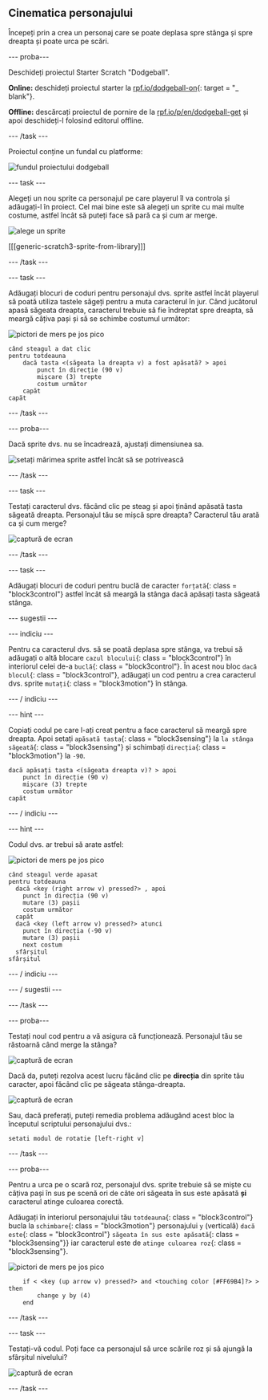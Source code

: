 ## Cinematica personajului

Începeți prin a crea un personaj care se poate deplasa spre stânga și spre dreapta și poate urca pe scări.

\--- proba\---

Deschideți proiectul Starter Scratch "Dodgeball".

**Online:** deschideți proiectul starter la [rpf.io/dodgeball-on](http://rpf.io/dodgeball-on){: target = "_ blank"}.

**Offline:** descărcați proiectul de pornire de la [rpf.io/p/en/dodgeball-get](http://rpf.io/p/en/dodgeball-get) și apoi deschideți-l folosind editorul offline.

\--- /task \---

Proiectul conține un fundal cu platforme:

![fundul proiectului dodgeball](images/dodge-background.png)

\--- task \---

Alegeți un nou sprite ca personajul pe care playerul îl va controla și adăugați-l în proiect. Cel mai bine este să alegeți un sprite cu mai multe costume, astfel încât să puteți face să pară ca și cum ar merge.

![alege un sprite](images/dodge-characters.png)

[[[generic-scratch3-sprite-from-library]]]

\--- /task \---

\--- task \---

Adăugați blocuri de coduri pentru personajul dvs. sprite astfel încât playerul să poată utiliza tastele săgeți pentru a muta caracterul în jur. Când jucătorul apasă săgeata dreapta, caracterul trebuie să fie îndreptat spre dreapta, să meargă câțiva pași și să se schimbe costumul următor:

![pictori de mers pe jos pico](images/pico_walking_sprite.png)

```blocks3
când steagul a dat clic
pentru totdeauna
    dacă tasta <(săgeata la dreapta v) a fost apăsată? > apoi
        punct în direcție (90 v)
        mișcare (3) trepte
        costum următor
    capăt
capăt
```

\--- /task \---

\--- proba\---

Dacă sprite dvs. nu se încadrează, ajustați dimensiunea sa.

![setați mărimea sprite astfel încât să se potrivească](images/dodge-sprite-size-annotated.png)

\--- /task \---

\--- task \---

Testați caracterul dvs. făcând clic pe steag și apoi ținând apăsată tasta săgeată dreapta. Personajul tău se mișcă spre dreapta? Caracterul tău arată ca și cum merge?

![captură de ecran](images/dodge-walking.png)

\--- /task \---

\--- task \---

Adăugați blocuri de coduri pentru buclă de caracter `forțată`{: class = "block3control"} astfel încât să meargă la stânga dacă apăsați tasta săgeată stânga.

\--- sugestii \---

\--- indiciu \---

Pentru ca caracterul dvs. să se poată deplasa spre stânga, va trebui să adăugați o altă blocare `cazul blocului`{: class = "block3control"} în interiorul celei de-a `buclă`{: class = "block3control"}. În acest nou bloc `dacă blocul`{: class = "block3control"}, adăugați un cod pentru a crea caracterul dvs. sprite `mutați`{: class = "block3motion"} în stânga.

\--- / indiciu \---

\--- hint \---

Copiați codul pe care l-ați creat pentru a face caracterul să meargă spre dreapta. Apoi setați `apăsată tasta`{: class = "block3sensing"} la `la stânga săgeată`{: class = "block3sensing"} și schimbați `direcția`{: class = "block3motion"} la `-90`.

```blocks3
dacă apăsați tasta <(săgeata dreapta v)? > apoi
    punct în direcție (90 v)
    mișcare (3) trepte
    costum următor
capăt
```

\--- / indiciu \---

\--- hint \---

Codul dvs. ar trebui să arate astfel:

![pictori de mers pe jos pico](images/pico_walking_sprite.png)

```blocks3
când steagul verde apasat
pentru totdeauna 
  dacă <key (right arrow v) pressed?> , apoi 
    punct în direcția (90 v)
    mutare (3) pașii
    costum următor
  capăt
  dacă <key (left arrow v) pressed?> atunci 
    punct în direcția (-90 v)
    mutare (3) pașii
    next costum
  sfârșitul
sfârșitul
```

\--- / indiciu \---

\--- / sugestii \---

\--- /task \---

\--- proba\---

Testați noul cod pentru a vă asigura că funcționează. Personajul tău se răstoarnă când merge la stânga?

![captură de ecran](images/dodge-upside-down.png)

Dacă da, puteți rezolva acest lucru făcând clic pe **direcția** din sprite tău caracter, apoi făcând clic pe săgeata stânga-dreapta.

![captură de ecran](images/dodge-left-right-annotated.png)

Sau, dacă preferați, puteți remedia problema adăugând acest bloc la începutul scriptului personajului dvs.:

```blocks3
setati modul de rotatie [left-right v]
```

\--- /task \---

\--- proba\---

Pentru a urca pe o scară roz, personajul dvs. sprite trebuie să se miște cu câțiva pași în sus pe scenă ori de câte ori săgeata în sus este apăsată **și** caracterul atinge culoarea corectă.

Adăugați în interiorul personajului tău `totdeauna`{: class = "block3control"} bucla la `schimbare`{: class = "block3motion"} personajului `y` (verticală) `dacă este`{: class = "block3control"} `săgeata în sus este apăsată`{: class = "block3sensing"}} iar caracterul este de `atinge culoarea roz`{: class = "block3sensing"}.

![pictori de mers pe jos pico](images/pico_walking_sprite.png)

```blocks3
    if < <key (up arrow v) pressed?> and <touching color [#FF69B4]?> > then
        change y by (4)
    end
```

\--- /task \---

\--- task \---

Testați-vă codul. Poți face ca personajul să urce scările roz și să ajungă la sfârșitul nivelului?

![captură de ecran](images/dodge-test-character.png)

\--- /task \---